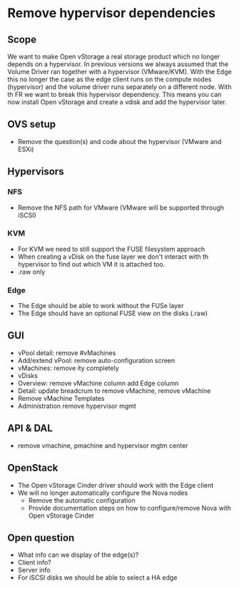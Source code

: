 # Remove hypervisor dependencies

## Scope
We want to make Open vStorage a real storage product which no longer depends on a hypervisor. In previous versions we always assumed that the Volume Driver ran together with a hypervisor (VMware/KVM). With the Edge this no longer the case as the edge client runs on the compute nodes (hypervisor) and the volume driver runs separately on a different node.
With th FR we want to break this hypervisor dependency. This means you can now install Open vStorage and create a vdisk and add the hypervisor later.

## OVS setup
* Remove the question(s) and code about the hypervisor (VMware and ESXi)

## Hypervisors
### NFS
* Remove the NFS path for VMware (VMware will be supported through iSCSI)
### KVM
* For KVM we need to still support the FUSE filesystem approach
* When creating a vDisk on the fuse layer we don't interact with th hypervisor to find out which VM it is attached too.
* .raw only
### Edge
* The Edge should be able to work without the FUSe layer
* The Edge should have an optional FUSE view on the disks (.raw)

## GUI
* vPool detail: remove #vMachines
 * Add/extend vPool: remove auto-configuration screen
* vMachines: remove ity completely
* vDisks
 * Overview: remove vMachine column add Edge column
 * Detail: update breadcrum to remove vMachine, remove vMachine
* Remove vMachine Templates 
* Administration remove hypervisor mgmt

## API & DAL
* remove vmachine, pmachine and hypervisor mgtm center

## OpenStack
* The Open vStorage Cinder driver should work with the Edge client
* We will no longer automatically configure the Nova nodes
  * Remove the automatic configuration
  * Provide documentation steps on how to configure/remove Nova with Open vStorage Cinder

## Open question 
* What info can we display of the edge(s)?
 * Client info?
 * Server info
 * For iSCSI disks we should be able to select a HA edge

